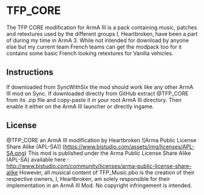 # TFP_CORE
The TFP CORE modification for ArmA III is a pack containing music, patches and retextures used by the different groups I, Heartbroken, have been a part of during my time in ArmA 3. While not intended for download by anyone else but my current team French teams can get the modpack too for it contains some basic French looking retextures for Vanilla vehicles.

## Instructions
If downloaded from SyncWithSix the mod should work like any other ArmA III mod on Sync.
If downloaded directly from GitHub extract @TFP_CORE from its .zip file and copy-paste it in your root ArmA III directory. Then enable it either on the ArmA III launcher or directly ingame.

## License
@TFP_CORE an ArmA III modification by Heartbroken
![Arma Public License Share Alike (APL-SA)]
(https://www.bistudio.com/assets/img/licenses/APL-SA.png)
This mod is published under the Arma Public License Share Alike (APL-SA) available here : 
http://www.bistudio.com/community/licenses/arma-public-license-share-alike
However, all musical content of TFP_Music.pbo is the creation of their respective owners, I, Heartbroken, am solely responsible for
their implementation in an ArmA III Mod. No copyright infringement is intended.